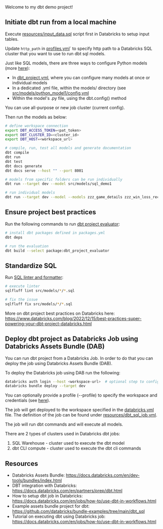 Welcome to my dbt demo project!

## Initiate dbt run from a local machine

Execute [resources/input_data.sql](resources/input_data.sql) script first in Databricks to setup input tables.

Update `http_path` in [profiles.yml](profiles.yml)` to specify http path to a Databricks SQL cluster that you want to use to run dbt sql models.

Just like SQL models, there are three ways to configure Python models (more [here](https://docs.getdbt.com/docs/build/python-models#configuring-python-models)):
* In [dbt_project.yml](dbt_project.yml), where you can configure many models at once or individual models
* In a dedicated .yml file, within the models/ directory (see [src/models/python_model1/config.yml](src/models/python_model1/config.yml)
* Within the model's .py file, using the dbt.config() method

You can use all-purpose or new job cluster (current config).

Then run the models as below:
```bash
# define workspace connection
export DBT_ACCESS_TOKEN=<pat_token>
export DBT_CLUSTER_ID=<cluster_id>
export DBT_HOST=<workspace_url>

# compile, run, test all models and generate documentation
dbt compile
dbt run
dbt test
dbt docs generate
dbt docs serve --host "" --port 8001

# models from specific folders can be run individually
dbt run --target dev --model src/models/sql_demo1

# run individual models
dbt run --target dev --model --models zzz_game_details zzz_win_loss_records
```

## Ensure project best practices

Run the following commands to run [dbt project evaluator](https://github.com/dbt-labs/dbt-project-evaluator):
```bash
# install dbt packages defined in packages.yml
dbt deps

# run the evaluation
dbt build --select package:dbt_project_evaluator
```

## Standardize SQL

Run [SQL linter and formatter](https://sqlfluff.com/):
```bash
# execute linter
sqlfluff lint src/models/*/*.sql

# fix the issue
sqlfluff fix src/models/*/*.sql
```

More on dbt project best practices on Databricks here: https://www.databricks.com/blog/2022/12/15/best-practices-super-powering-your-dbt-project-databricks.html

## Deploy dbt project as Databricks Job using Databricks Assets Bundle (DAB)

You can run dbt project from a Databricks Job. 
In order to do that you can deploy the job using Databricks Assets Bundle (DAB).

To deploy the Databricks job using DAB run the following:
```bash
databricks auth login --host <workspace-url>  # optional step to configure pat token
databricks bundle deploy --target dev
```
You can optionally provide a profile (--profile) to specify the workspace and credentials 
(see [here](https://docs.databricks.com/en/dev-tools/cli/profiles.html)).

The job will get deployed to the workspace specified in the [databricks.yml](databricks.yml) file. 
The definition of the job can be found under [resources/dbt_sql_job.yml](resources/dbt_sql_job.yml).

The job will run dbt commands and will execute all models.

There are 2 types of clusters used in Databricks dbt jobs:
1. SQL Warehouse - cluster used to execute the dbt model
2. dbt CLI compute - cluster used to execute the dbt cli commands

## Resources

* Databricks Assets Bundle: https://docs.databricks.com/en/dev-tools/bundles/index.html
* DBT integration with Databricks: https://docs.databricks.com/en/partners/prep/dbt.html
* How to setup dbt job in Databricks: https://docs.databricks.com/en/jobs/how-to/use-dbt-in-workflows.html
* Example assets bundle project for dbt: https://github.com/databricks/bundle-examples/tree/main/dbt_sql
* Tutorial on executing dbt using Databricks job: https://docs.databricks.com/en/jobs/how-to/use-dbt-in-workflows.html
